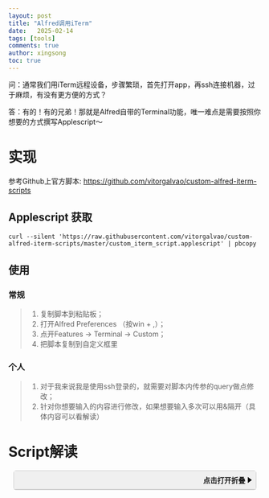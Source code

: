```yaml
---
layout: post
title: "Alfred调用iTerm"
date:   2025-02-14
tags: [tools]
comments: true
author: xingsong
toc: true
---
```


问：通常我们用iTerm远程设备，步骤繁琐，首先打开app，再ssh连接机器，过于麻烦，有没有更方便的方式？

答：有的！有的兄弟！那就是Alfred自带的Terminal功能，唯一难点是需要按照你想要的方式撰写Applescript～

<!-- more -->

# 实现

参考Github上官方脚本: https://github.com/vitorgalvao/custom-alfred-iterm-scripts

## Applescript 获取

```shell
curl --silent 'https://raw.githubusercontent.com/vitorgalvao/custom-alfred-iterm-scripts/master/custom_iterm_script.applescript' | pbcopy
```

## 使用

### 常规
> 1. 复制脚本到粘贴板；
> 2. 打开Alfred Preferences （按win + ,）；
> 3. 点开Features -> Terminal -> Custom；
> 4. 把脚本复制到自定义框里

### 个人
> 1. 对于我来说我是使用ssh登录的，就需要对脚本内传参的query做点修改；
> 2. 针对你想要输入的内容进行修改，如果想要输入多次可以用&隔开（具体内容可以看解读）

# Script解读
<details class="code-box"><summary class="code-box-title"><span class="summary-text">点击打开折叠</span><span class="summary-arrow"></span></summary><div class="code-box-content">
<pre><code>
-- 定义一个变量 控制是否始终在新窗口中打开 iTerm2
property open_in_new_window : false

-- 定义一个变量 控制是否在新标签页中打开 iTerm2
property open_in_new_tab : true

-- 定义一个变量 控制 iTerm2 是否在启动时不打开新窗口（例如，如果后台启动中）
property iterm_opens_quietly : false

-- 处理阶段函数
on new_window()
  -- 创建一个新 iTerm2 窗口，使用默认的配置
  tell application "iTerm" to create window with default profile
end new_window 

on new_tab()
  -- 在当前 iTerm2 窗口中创建一个新的标签页，使用默认配置
  tell application "iTerm" to tell the first window to create tab with default profile
end new_tab

on call_forward()
  -- 激活 iTerm ，页面跳转到应用
  tell application "iTerm" to activate
end call_forward

on is_running()
  -- 检查iTerm 是否运行
  application "iTerm" is running
end is_running

on is_processing()
  -- 检查当前 iTerm2 会话是否正在处理命令
  tell application "iTerm" to tell the first window to tell current session to return is processing
end is_processing

-- 检查 iTerm2 是否有有效的窗口、标签页和会话。并检查会话中是否存在文本
on has_windows()
  if not is_running() then return false

  tell application "iTerm"
    if windows is {} then return false
    if tabs of current window is {} then return false
    if sessions of current tab of current window is {} then return false

    set session_text to contents of current session of current tab of current window
    if words of session_text is {} then return false
  end tell

  true
end has_windows

on send_text(custom_text)
  set custom_text to custom_text & "\n"
  tell application "iTerm" to tell the first window to tell current session to write text  "ssh you_name@you_ip\n" & custom_text & return
end send_text

-- Main
on alfred_script(query)
  if has_windows() then
    if open_in_new_window then
      new_window()
    else if open_in_new_tab then
      new_tab()
    else
      -- Reuse current tab
    end if
  else
    -- If iTerm is not running and we tell it to create a new window, we get two:
    -- one from opening the application, and the other from the command
    if is_running() or iterm_opens_quietly then
      new_window()
    else
      call_forward()
    end if
  end if

  -- macOS buffers TTY input to 1024 bytes, so if input is larger wait for session to be ready
  -- "with timeout" does not work with "repeat", so use a delay (0.01 * 500 means a timeout of 5 seconds)
  if length of query > 1024
    repeat 500 times
      if not is_processing() then exit repeat
      delay 0.01
    end repeat
  end if

  -- Make sure a window exists before we continue, or the write may fail
  -- "with timeout" does not work with "repeat", so use a delay (0.01 * 500 means a timeout of 5 seconds)
  repeat 500 times
    if has_windows() then
      send_text(query)
      call_forward()
      exit repeat
    end if

    delay 0.01
  end repeat
end alfred_script
    </code></pre>
  </div>
</details>

<style>
.code-box {
  border: 1px solid #ccc; /* 边框 */
  border-radius: 5px; /* 圆角 */
  margin: 10px; /* 外边距 */
  font-family: monospace; /* 等宽字体 */
  background-color: #f9f9f9; /* 背景颜色 */
}

.code-box-title {
  background-color: #f0f0f0; /* 标题背景色 */
  padding: 8px; /* 内边距 */
  cursor: pointer; /* 鼠标样式 */
  font-weight: bold; /* 字体加粗 */
  border-bottom: 1px solid #ccc; /* 标题底部边框 */
  display: flex; /* 使用 flexbox 布局 */
  justify-content: space-between; /* 将内容分散对齐 */
  align-items: center; /* 垂直居中对齐 */
}

.summary-text {
  flex-grow: 1; /* 允许文本扩展以占据剩余空间 */
  text-align: right; /* 文本右对齐 */
}

.summary-arrow {
  width: 0;
  height: 0;
  border-top: 6px solid transparent;
  border-bottom: 6px solid transparent;
  border-left: 8px solid black; /* 三角形图标 */
  margin-left: 5px; /* 添加一些间距 */
}

.code-box[open] .summary-arrow {
  transform: rotate(90deg); /* 展开时旋转三角形 */
}

.code-box-content {
  padding: 10px; /* 代码内容内边距 */
  padding-top: 10px;
  padding-bottom: 10px;
  overflow-x: auto; /* 水平滚动条 */
  white-space: pre;
}

/* 如果使用<details>标签，添加以下样式 */
.code-box[open] .code-box-title {
    border-bottom: none;
}
</style>